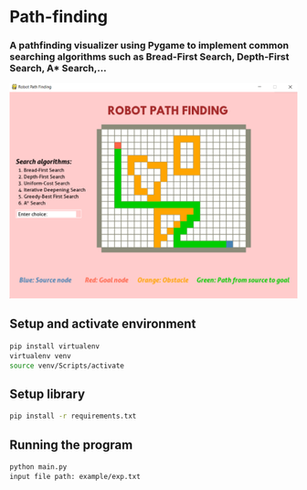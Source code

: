# Path-finding

### A pathfinding visualizer using Pygame to implement common searching algorithms such as Bread-First Search, Depth-First Search, A* Search,... 
![](static/img/prog.png)


## Setup and activate environment
```bash
pip install virtualenv
virtualenv venv
source venv/Scripts/activate
```

## Setup library
```bash
pip install -r requirements.txt
```
## Running the program
```bash
python main.py 
input file path: example/exp.txt
```
